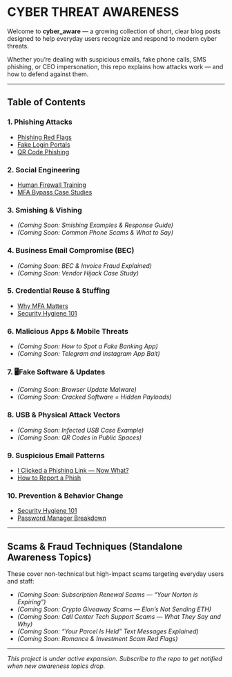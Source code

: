 # CYBER THREAT AWARENESS

Welcome to **cyber_aware** — a growing collection of short, clear blog posts designed to help everyday users recognize and respond to modern cyber threats.

Whether you’re dealing with suspicious emails, fake phone calls, SMS phishing, or CEO impersonation, this repo explains how attacks work — and how to defend against them.

---

## Table of Contents

### 1. Phishing Attacks
- [Phishing Red Flags](./posts/phishing_red_flags.md)
- [Fake Login Portals](./posts/fake_login_portals.md)
- [QR Code Phishing](./posts/qr_code_phishing.md)

### 2. Social Engineering
- [Human Firewall Training](./posts/human_firewall_training.md)
- [MFA Bypass Case Studies](./posts/mfa_bypass_case_studies.md)

### 3. Smishing & Vishing
- *(Coming Soon: Smishing Examples & Response Guide)*
- *(Coming Soon: Common Phone Scams & What to Say)*

### 4. Business Email Compromise (BEC)
- *(Coming Soon: BEC & Invoice Fraud Explained)*
- *(Coming Soon: Vendor Hijack Case Study)*

### 5. Credential Reuse & Stuffing
- [Why MFA Matters](./posts/why_mfa_matters.md)
- [Security Hygiene 101](./posts/security_hygiene_101.md)

### 6. Malicious Apps & Mobile Threats
- *(Coming Soon: How to Spot a Fake Banking App)*
- *(Coming Soon: Telegram and Instagram App Bait)*

### 7. 🖥Fake Software & Updates
- *(Coming Soon: Browser Update Malware)*
- *(Coming Soon: Cracked Software = Hidden Payloads)*

### 8. USB & Physical Attack Vectors
- *(Coming Soon: Infected USB Case Example)*
- *(Coming Soon: QR Codes in Public Spaces)*

### 9. Suspicious Email Patterns
- [I Clicked a Phishing Link — Now What?](./posts/clicked_phish_now_what.md)
- [How to Report a Phish](./posts/how_to_report_phishing.md)

### 10. Prevention & Behavior Change
- [Security Hygiene 101](./posts/security_hygiene_101.md)
- [Password Manager Breakdown](./posts/password_manager_breakdown.md)

---

## Scams & Fraud Techniques (Standalone Awareness Topics)
These cover non-technical but high-impact scams targeting everyday users and staff:

- *(Coming Soon: Subscription Renewal Scams — “Your Norton is Expiring”)*  
- *(Coming Soon: Crypto Giveaway Scams — Elon’s Not Sending ETH)*  
- *(Coming Soon: Call Center Tech Support Scams — What They Say and Why)*  
- *(Coming Soon: “Your Parcel Is Held” Text Messages Explained)*  
- *(Coming Soon: Romance & Investment Scam Red Flags)*  

---

*This project is under active expansion. Subscribe to the repo to get notified when new awareness topics drop.*

